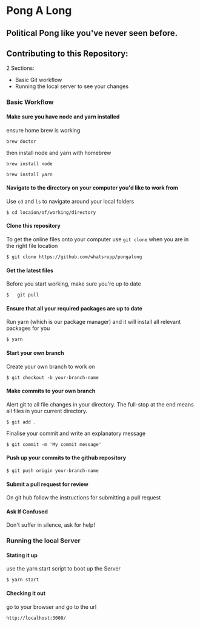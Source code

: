 # Pong A Long

## Political Pong like you've never seen before.

## Contributing to this Repository:
2 Sections:
- Basic Git workflow
- Running the local server to see your changes

### Basic Workflow

#### Make sure you have node and yarn installed
ensure home brew is working
```
brew doctor
```
then install node and yarn with homebrew
```
brew install node
```
```
brew install yarn
```
#### Navigate to the directory on your computer you'd like to work from

Use `cd` and `ls` to navigate around your local folders
```
$ cd locaion/of/working/directory
```

#### Clone this repository

To get the online files onto your computer use `git clone` when you are in the right file location

```
$ git clone https://github.com/whatsrupp/pongalong
```
#### Get the latest files
Before you start working, make sure you're up to date
```
$	git pull
```

#### Ensure that all your required packages are up to date
Run yarn (which is our package manager) and it will install all relevant packages for you
```
$ yarn
```
#### Start your own branch
Create your own branch to work on
```
$ git checkout -b your-branch-name
```

#### Make commits to your own branch

Alert git to all file changes in your directory. The full-stop at the end means all files in your current directory.
```
$ git add .
```
Finalise your commit and write an explanatory message
```
$ git commit -m 'My commit message'
```

#### Push up your commits to the github repository

```
$ git push origin your-branch-name
```

#### Submit a pull request for review
On git hub follow the instructions for submitting a pull request

#### Ask If Confused
Don't suffer in silence, ask for help!

### Running the local Server

#### Stating it up
use the yarn start script to boot up the Server
```
$ yarn start
```

#### Checking it out

go to your browser and go to the url
```
http://localhost:3000/
```
